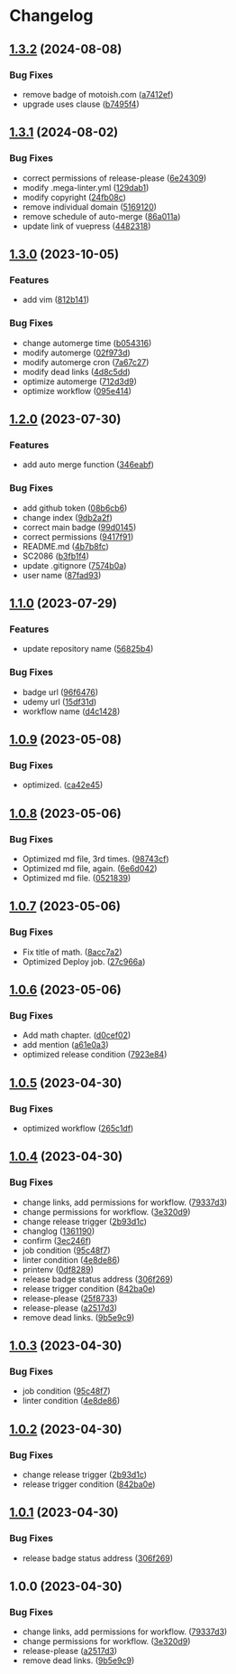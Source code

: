 # Changelog

## [1.3.2](https://github.com/motoish/jb-notes/compare/v1.3.1...v1.3.2) (2024-08-08)


### Bug Fixes

* remove badge of motoish.com ([a7412ef](https://github.com/motoish/jb-notes/commit/a7412efc9d5bce1dde6a57affff7ea9e93340f0d))
* upgrade uses clause ([b7495f4](https://github.com/motoish/jb-notes/commit/b7495f44a49aebaf3d98f2dd2b552bb46d20b32a))

## [1.3.1](https://github.com/motoish/jb-notes/compare/v1.3.0...v1.3.1) (2024-08-02)


### Bug Fixes

* correct permissions of release-please ([6e24309](https://github.com/motoish/jb-notes/commit/6e24309951cc706f8428a074aab25483885da3b8))
* modify .mega-linter.yml ([129dab1](https://github.com/motoish/jb-notes/commit/129dab10d03540509cb89d64f51dd8b44ffa02ba))
* modify copyright ([24fb08c](https://github.com/motoish/jb-notes/commit/24fb08c6f387a216c9d3943782ff57117cc77b9a))
* remove individual domain ([5169120](https://github.com/motoish/jb-notes/commit/5169120641a16bd724ad8fca38216325783fcdd2))
* remove schedule of auto-merge ([86a011a](https://github.com/motoish/jb-notes/commit/86a011ac7bd02e2e35f24c35abe90ba5f2176f9a))
* update link of vuepress ([4482318](https://github.com/motoish/jb-notes/commit/44823182374fd46421709dc32aff70a700c1339f))

## [1.3.0](https://github.com/motoish/jb-notes/compare/v1.2.0...v1.3.0) (2023-10-05)


### Features

* add vim ([812b141](https://github.com/motoish/jb-notes/commit/812b14199fadd7b5484dc99a8fb8c5f8de16b2ca))


### Bug Fixes

* change automerge time ([b054316](https://github.com/motoish/jb-notes/commit/b0543160a897723a5299dd16bc33b06f9c73e0c5))
* modify automerge ([02f973d](https://github.com/motoish/jb-notes/commit/02f973d374ad1ef463340d53533042154e9c681b))
* modify automerge cron ([7a67c27](https://github.com/motoish/jb-notes/commit/7a67c271a8087c62838e23379ff1278af9fdbdd3))
* modify dead links ([4d8c5dd](https://github.com/motoish/jb-notes/commit/4d8c5ddcb90bf6503c78a7acff934addc00b4a4f))
* optimize automerge ([712d3d9](https://github.com/motoish/jb-notes/commit/712d3d9a650ca1ff39bc5ed3b6eb681872c49994))
* optimize workflow ([095e414](https://github.com/motoish/jb-notes/commit/095e41428d404c9b61dc5e65341caf1dca1bb174))

## [1.2.0](https://github.com/motoish/jb-notes/compare/v1.1.0...v1.2.0) (2023-07-30)


### Features

* add auto merge function ([346eabf](https://github.com/motoish/jb-notes/commit/346eabfa807de4189a6aaaafa65370597c461c72))


### Bug Fixes

* add github token ([08b6cb6](https://github.com/motoish/jb-notes/commit/08b6cb6aa8c625f270b88570f1e3a8ec10b574a6))
* change index ([9db2a2f](https://github.com/motoish/jb-notes/commit/9db2a2f9d4fd8225a51422710e183d19fd7dec4e))
* correct main badge ([99d0145](https://github.com/motoish/jb-notes/commit/99d0145eb1feafb50fe831c7cae10bcf4ef1a154))
* correct permissions ([9417f91](https://github.com/motoish/jb-notes/commit/9417f911e5e1be81d4b14314faa08216cba8c0ad))
* README.md ([4b7b8fc](https://github.com/motoish/jb-notes/commit/4b7b8fc951c3971c1f5fed34079f6302f47cebe3))
* SC2086 ([b3fb1f4](https://github.com/motoish/jb-notes/commit/b3fb1f435ff8e825bf50bb1442fe0faee8e152d5))
* update .gitignore ([7574b0a](https://github.com/motoish/jb-notes/commit/7574b0a9a2ca0cb09419376d3dd709836b73f207))
* user name ([87fad93](https://github.com/motoish/jb-notes/commit/87fad93b2e008ef33749b12c4f6f02d0cb696e73))

## [1.1.0](https://github.com/motoish/jb-notes/compare/v1.0.9...v1.1.0) (2023-07-29)


### Features

* update repository name ([56825b4](https://github.com/motoish/jb-notes/commit/56825b48b360c2e1eed5cd0c19edbb950050722a))


### Bug Fixes

* badge url ([96f6476](https://github.com/motoish/jb-notes/commit/96f6476a644f07bf7cc0b40352dcde81cd13c01b))
* udemy url ([15df31d](https://github.com/motoish/jb-notes/commit/15df31d352a6b0838e3fe6973c8b58bd01916181))
* workflow name ([d4c1428](https://github.com/motoish/jb-notes/commit/d4c1428fd3e1e59e9f40dcd7e5e10caee34378dc))

## [1.0.9](https://github.com/motoish/jb-notes/compare/v1.0.8...v1.0.9) (2023-05-08)


### Bug Fixes

* optimized. ([ca42e45](https://github.com/motoish/jb-notes/commit/ca42e45e4215ef0db56174ad7780185d9bcb520a))

## [1.0.8](https://github.com/motoish/jb-notes/compare/v1.0.7...v1.0.8) (2023-05-06)


### Bug Fixes

* Optimized md file, 3rd times. ([98743cf](https://github.com/motoish/jb-notes/commit/98743cfcc3f64df593bb6292da0d2b7539a41932))
* Optimized md file, again. ([6e6d042](https://github.com/motoish/jb-notes/commit/6e6d0423a400a038896f4d3e8b630511ddf5e8cb))
* Optimized md file. ([0521839](https://github.com/motoish/jb-notes/commit/0521839c714d814e4ff43891ac00bedd48d33f0d))

## [1.0.7](https://github.com/motoish/jb-notes/compare/v1.0.6...v1.0.7) (2023-05-06)


### Bug Fixes

* Fix title of math. ([8acc7a2](https://github.com/motoish/jb-notes/commit/8acc7a2e669ab800791800edb5185bff44aaf689))
* Optimized Deploy job. ([27c966a](https://github.com/motoish/jb-notes/commit/27c966ad6612ac77f7689884403f384df6d577c0))

## [1.0.6](https://github.com/motoish/jb-notes/compare/v1.0.5...v1.0.6) (2023-05-06)


### Bug Fixes

* Add math chapter. ([d0cef02](https://github.com/motoish/jb-notes/commit/d0cef0232cb1f3da3cf038bbcb1502d7bea1b585))
* add mention ([a61e0a3](https://github.com/motoish/jb-notes/commit/a61e0a38964f9df7a1970f3fe4b86bd1b34cadea))
* optimized release condition ([7923e84](https://github.com/motoish/jb-notes/commit/7923e848bd7486c5e817c1b8dac10271da0a8140))

## [1.0.5](https://github.com/motoish/jb-notes/compare/v1.0.4...v1.0.5) (2023-04-30)


### Bug Fixes

* optimized workflow ([265c1df](https://github.com/motoish/jb-notes/commit/265c1df7a0aecbfdd565feb7b999bbd023d0c34b))

## [1.0.4](https://github.com/motoish/jb-notes/compare/v1.0.3...v1.0.4) (2023-04-30)


### Bug Fixes

* change links, add permissions for workflow. ([79337d3](https://github.com/motoish/jb-notes/commit/79337d3aa7a9ad050b1de71e67deab5f524de3b0))
* change permissions for workflow. ([3e320d9](https://github.com/motoish/jb-notes/commit/3e320d98d3f4f130f46e5f5aeb8c2e207459811b))
* change release trigger ([2b93d1c](https://github.com/motoish/jb-notes/commit/2b93d1cf917560986f092e42e849ca112fa0aa4b))
* changlog ([1361190](https://github.com/motoish/jb-notes/commit/136119075cd1b2f34b352f8fc17787dbb451bf0a))
* confirm ([3ec246f](https://github.com/motoish/jb-notes/commit/3ec246f543a1ad6cfe40e9e99705c40e194d3565))
* job condition ([95c48f7](https://github.com/motoish/jb-notes/commit/95c48f78e166b4b616956c4d4c69bd5a3f25c9c4))
* linter condition ([4e8de86](https://github.com/motoish/jb-notes/commit/4e8de866fe02ecf1f71a082f836451df82207e95))
* printenv ([0df8289](https://github.com/motoish/jb-notes/commit/0df8289df6428e8ef337a0b0930b6b7e02000ea6))
* release badge status address ([306f269](https://github.com/motoish/jb-notes/commit/306f269513162467f30ee30efadcd4ddd3e84166))
* release trigger condition ([842ba0e](https://github.com/motoish/jb-notes/commit/842ba0e27f7fa0fa298b02a33c19dcd596710c8c))
* release-please ([25f8733](https://github.com/motoish/jb-notes/commit/25f8733be252273578f43998bf38148ae870a8c1))
* release-please ([a2517d3](https://github.com/motoish/jb-notes/commit/a2517d3c28756529bea04b5cbca3ce5ebda06f99))
* remove dead links. ([9b5e9c9](https://github.com/motoish/jb-notes/commit/9b5e9c960f658f29b729cf9a1a7dc29dc3b44c5c))

## [1.0.3](https://github.com/motoish/jb-notes/compare/v1.0.2...v1.0.3) (2023-04-30)


### Bug Fixes

* job condition ([95c48f7](https://github.com/motoish/jb-notes/commit/95c48f78e166b4b616956c4d4c69bd5a3f25c9c4))
* linter condition ([4e8de86](https://github.com/motoish/jb-notes/commit/4e8de866fe02ecf1f71a082f836451df82207e95))

## [1.0.2](https://github.com/motoish/jb-notes/compare/v1.0.1...v1.0.2) (2023-04-30)


### Bug Fixes

* change release trigger ([2b93d1c](https://github.com/motoish/jb-notes/commit/2b93d1cf917560986f092e42e849ca112fa0aa4b))
* release trigger condition ([842ba0e](https://github.com/motoish/jb-notes/commit/842ba0e27f7fa0fa298b02a33c19dcd596710c8c))

## [1.0.1](https://github.com/motoish/jb-notes/compare/v1.0.0...v1.0.1) (2023-04-30)


### Bug Fixes

* release badge status address ([306f269](https://github.com/motoish/jb-notes/commit/306f269513162467f30ee30efadcd4ddd3e84166))

## 1.0.0 (2023-04-30)


### Bug Fixes

* change links, add permissions for workflow. ([79337d3](https://github.com/motoish/jb-notes/commit/79337d3aa7a9ad050b1de71e67deab5f524de3b0))
* change permissions for workflow. ([3e320d9](https://github.com/motoish/jb-notes/commit/3e320d98d3f4f130f46e5f5aeb8c2e207459811b))
* release-please ([a2517d3](https://github.com/motoish/jb-notes/commit/a2517d3c28756529bea04b5cbca3ce5ebda06f99))
* remove dead links. ([9b5e9c9](https://github.com/motoish/jb-notes/commit/9b5e9c960f658f29b729cf9a1a7dc29dc3b44c5c))
